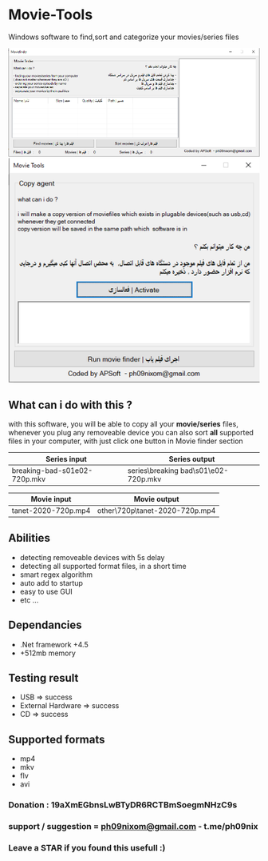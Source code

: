 # Movie-Tools
Windows software to find,sort and categorize your movies/series files

![movie agent image](finder.png)
![movie finder image](agent.png)

## What can i do with this ? 
with this software, you will be able to copy all your **movie/series** files, 
whenever you plug any removeable device
you can also sort **all** supported files in your computer, with just click one button in Movie finder section

Series input | Series output
------------ | ------------
breaking-bad-s01e02-720p.mkv | series\breaking bad\s01\e02-720p.mkv

Movie input | Movie output
------------ | ------------
tanet-2020-720p.mp4 | other\720p\tanet-2020-720p.mp4

## Abilities
- detecting removeable devices with 5s delay
- detecting all supported format files, in a short time
- smart regex algorithm
- auto add to startup 
- easy to use GUI
- etc ...

## Dependancies
- .Net framework +4.5
- +512mb memory

## Testing result
- USB => success
- External Hardware => success
- CD => success

## Supported formats
- mp4
- mkv
- flv
- avi

### Donation : 19aXmEGbnsLwBTyDR6RCTBmSoegmNHzC9s
### support / suggestion = ph09nixom@gmail.com - t.me/ph09nix
### Leave a STAR if you found this usefull :)